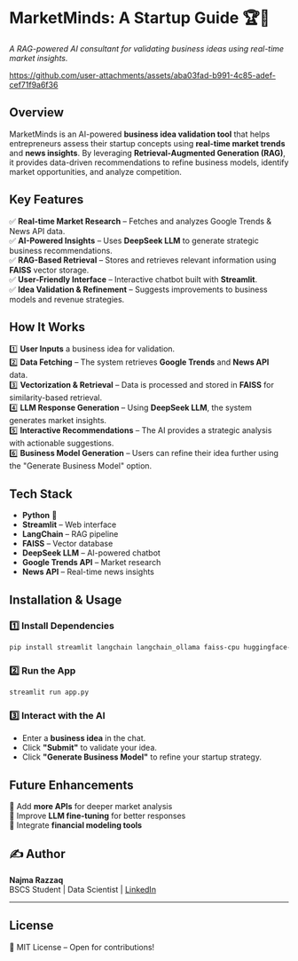 
# **MarketMinds: A Startup Guide** 🏆🚀  
_A RAG-powered AI consultant for validating business ideas using real-time market insights._  

https://github.com/user-attachments/assets/aba03fad-b991-4c85-adef-cef71f9a6f36

## **Overview**  
MarketMinds is an AI-powered **business idea validation tool** that helps entrepreneurs assess their startup concepts using **real-time market trends** and **news insights**. By leveraging **Retrieval-Augmented Generation (RAG)**, it provides data-driven recommendations to refine business models, identify market opportunities, and analyze competition.  

## **Key Features**  
✅ **Real-time Market Research** – Fetches and analyzes Google Trends & News API data.  
✅ **AI-Powered Insights** – Uses **DeepSeek LLM** to generate strategic business recommendations.  
✅ **RAG-Based Retrieval** – Stores and retrieves relevant information using **FAISS** vector storage.  
✅ **User-Friendly Interface** – Interactive chatbot built with **Streamlit**.  
✅ **Idea Validation & Refinement** – Suggests improvements to business models and revenue strategies.  

## **How It Works**  
1️⃣ **User Inputs** a business idea for validation.  
2️⃣ **Data Fetching** – The system retrieves **Google Trends** and **News API** data.  
3️⃣ **Vectorization & Retrieval** – Data is processed and stored in **FAISS** for similarity-based retrieval.  
4️⃣ **LLM Response Generation** – Using **DeepSeek LLM**, the system generates market insights.  
5️⃣ **Interactive Recommendations** – The AI provides a strategic analysis with actionable suggestions.  
6️⃣ **Business Model Generation** – Users can refine their idea further using the "Generate Business Model" option.  

## **Tech Stack**  
- **Python** 🐍  
- **Streamlit** – Web interface  
- **LangChain** – RAG pipeline  
- **FAISS** – Vector database  
- **DeepSeek LLM** – AI-powered chatbot  
- **Google Trends API** – Market research  
- **News API** – Real-time news insights  

## **Installation & Usage**  
### **1️⃣ Install Dependencies**  
```bash
pip install streamlit langchain langchain_ollama faiss-cpu huggingface-hub pytrends requests
```
### **2️⃣ Run the App**  
```bash
streamlit run app.py
```
### **3️⃣ Interact with the AI**  
- Enter a **business idea** in the chat.  
- Click **"Submit"** to validate your idea.  
- Click **"Generate Business Model"** to refine your startup strategy.  

## **Future Enhancements**  
📌 Add **more APIs** for deeper market analysis  
📌 Improve **LLM fine-tuning** for better responses  
📌 Integrate **financial modeling tools**  

## ✍️ Author

**Najma Razzaq**  
BSCS Student | Data Scientist | [LinkedIn](https://www.linkedin.com/in/najmarazzaq)

--- 

## **License**  
📜 MIT License – Open for contributions!  
